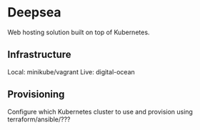 # Deepsea

Web hosting solution built on top of Kubernetes.

## Infrastructure

Local: minikube/vagrant
Live: digital-ocean

## Provisioning

Configure which Kubernetes cluster to use and provision using terraform/ansible/???
